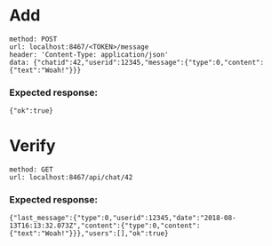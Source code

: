 # Add
```
method: POST
url: localhost:8467/<TOKEN>/message
header: 'Content-Type: application/json'
data: {"chatid":42,"userid":12345,"message":{"type":0,"content":{"text":"Woah!"}}}
```

### Expected response:
`{"ok":true}`


# Verify
```
method: GET
url: localhost:8467/api/chat/42
```

### Expected response:
`{"last_message":{"type":0,"userid":12345,"date":"2018-08-13T16:13:32.073Z","content":{"type":0,"content":{"text":"Woah!"}}},"users":[],"ok":true}`
